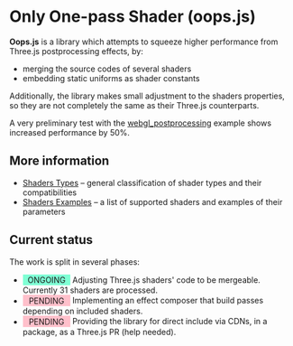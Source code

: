 # Only One-pass Shader (oops.js)

**Oops.js** is a library which attempts to squeeze higher performance from Three.js postprocessing effects, by:

* merging the source codes of several shaders
* embedding static uniforms as shader constants

Additionally, the library makes small adjustment to the shaders properties,
so they are not completely the same as their Three.js counterparts.
  
A very preliminary test with the [webgl_postprocessing](https://threejs.org/examples/?q=post#webgl_postprocessing)
example shows increased performance by 50%.


## More information

* [Shaders Types](examples/types.md) &ndash; general classification of shader
types and their compatibilities
* [Shaders Examples](examples/) &ndash; a list of supported shaders and 
examples of their parameters


## Current status

The work is split in several phases:

* <span style="display:inline-block; background:aquamarine; padding: 0.1em 0.5em; width:5em; text-align: center;">ONGOING</span> Adjusting Three.js shaders' code to be mergeable.
Currently 31 shaders are processed.
* <span style="display:inline-block; background:pink; padding: 0.1em 0.5em; width:5em; text-align: center;">PENDING</span> Implementing an effect composer that build passes depending on included shaders.
* <span style="display:inline-block; background:pink; padding: 0.1em 0.5em; width:5em; text-align: center;">PENDING</span> Providing the library for direct include via CDNs, in a package, as a Three.js PR (help needed).

